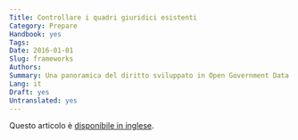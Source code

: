 ```yaml
---
Title: Controllare i quadri giuridici esistenti
Category: Prepare
Handbook: yes
Tags:
Date: 2016-01-01
Slug: frameworks
Authors:
Summary: Una panoramica del diritto sviluppato in Open Government Data Svizzera.
Lang: it
Draft: yes
Untranslated: yes
---
```


Questo articolo è [disponibile in inglese](/en/prepare/frameworks).
